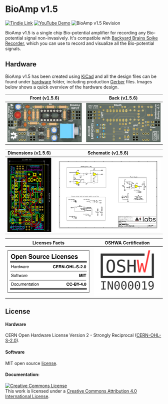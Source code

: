 # BioAmp v1.5

[![Tindie Link](https://img.shields.io/badge/Tindie-Buy-important)](https://bit.ly/BioAmp-v1_5) [![YouTube Demo](https://img.shields.io/badge/Youtube-Demo-informational)](https://youtu.be/lpylJWzvD1Y) ![BioAmp v1.5 Revision ](https://img.shields.io/badge/Version-1.5.6-success)

BioAmp v1.5 is a single chip Bio-potential amplifier for recording any Bio-potential signal non-invasively. It's compatible with [Backyard Brains Spike Recorder](https://backyardbrains.com/products/spikerecorder), which you can use to record and visualize all the Bio-potential signals. 

## Hardware

BioAmp v1.5 has been created using [KiCad](https://www.kicad.org/) and all the design files can be found under [hardware](hardware/) folder, including production [Gerber](hardware/gerbers) files. Images below shows a quick overview of the hardware design.

| Front (v1.5.6)              |  Back (v1.5.6) |
| :-------------------------: | :-------------------------: |
| ![Upside Down Labs BioAmp v1.5.6 front](graphics/board/BioAmp_v1.5.6_front.png)  | ![Upside Down Labs BioAmp v1.5.6 back](graphics/board/BioAmp_v1.5.6_back.png) |

| Dimensions (v1.5.6)             |  Schematic (v1.5.6)  |
| :-------------------------: | :-------------------------: |
| ![Upside Down Labs BioAmp v1.5.6 dimensions](graphics/board/BioAmp_v1.5.6_dimensions.png)  | ![Upside Down Labs BioAmp v1.5.6 schematic](graphics/docs/BioAmp_v1.5.6_schematic.png) |

| Licenses Facts              |  OSHWA Certification |
| :-------------------------: | :-------------------------: |
| <a href="LICENSE.md"><img src="graphics/misc/Licenses_facts.svg" width="400" alt="Open Source Licenses Facts"/></a>  | <a href="https://certification.oshwa.org/in000026.html"><img src="graphics/misc/OSHW_mark_IN000019.png" width="300" alt="Open Source Hardware Certification mark"/></a> |

## License
#### Hardware
CERN Open Hardware License Version 2 - Strongly Reciprocal ([CERN-OHL-S-2.0](https://spdx.org/licenses/CERN-OHL-S-2.0.html)).

#### Software
MIT open source [license](http://opensource.org/licenses/MIT).

#### Documentation:
<a rel="license" href="http://creativecommons.org/licenses/by/4.0/"><img alt="Creative Commons License" style="border-width:0" src="https://i.creativecommons.org/l/by/4.0/88x31.png" /></a><br />This work is licensed under a <a rel="license" href="http://creativecommons.org/licenses/by/4.0/">Creative Commons Attribution 4.0 International License</a>.